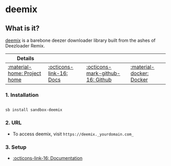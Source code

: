 # deemix

## What is it?

[deemix](https://deemix.app/) is a barebone deezer downloader library built from the ashes of Deezloader Remix.

| Details     |             |             |             |
|-------------|-------------|-------------|-------------|
| [:material-home: Project home ](https://deemix.app/) | [:octicons-link-16: Docs](https://gitlab.com/Bockiii/deemix-docker) | [:octicons-mark-github-16: Github](https://gitlab.com/Bockiii/deemix-docker) | [:material-docker: Docker ](https://gitlab.com/Bockiii/deemix-docker)|

### 1. Installation

``` shell

sb install sandbox-deemix

```

### 2. URL

- To access deemix, visit `https://deemix._yourdomain.com_`

### 3. Setup

- [:octicons-link-16: Documentation](https://gitlab.com/Bockiii/deemix-docker)
